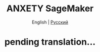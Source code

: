 <div align="center">

<h1 align="center">ANXETY SageMaker</h1>

English | [Русский ](./README-ru_RU.md)

</div>

<div align="center">
  
  # pending translation...
  
</div>

